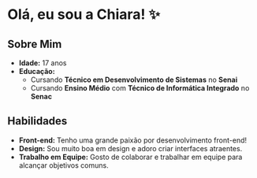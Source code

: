 # Olá, eu sou a Chiara! ✨

## Sobre Mim
- **Idade:** 17 anos
- **Educação:**
  - Cursando **Técnico em Desenvolvimento de Sistemas** no **Senai**
  - Cursando **Ensino Médio** com **Técnico de Informática Integrado** no **Senac**

## Habilidades
- **Front-end:** Tenho uma grande paixão por desenvolvimento front-end!
- **Design:** Sou muito boa em design e adoro criar interfaces atraentes.
- **Trabalho em Equipe:** Gosto de colaborar e trabalhar em equipe para alcançar objetivos comuns.








<!--
**HeyKi24/HeyKi24** is a ✨ _special_ ✨ repository because its `README.md` (this file) appears on your GitHub profile.

Here are some ideas to get you started:

- 🔭 I’m currently working on ...
- 🌱 I’m currently learning ...
- 👯 I’m looking to collaborate on ...
- 🤔 I’m looking for help with ...
- 💬 Ask me about ...
- 📫 How to reach me: ...
- 😄 Pronouns: ...
- ⚡ Fun fact: ...
-->
